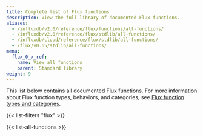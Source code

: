 ```yaml
---
title: Complete list of Flux functions
description: View the full library of documented Flux functions.
aliases:
  - /influxdb/v2.0/reference/flux/functions/all-functions/
  - /influxdb/v2.0/reference/flux/stdlib/all-functions/
  - /influxdb/cloud/reference/flux/stdlib/all-functions/
  - /flux/v0.65/stdlib/all-functions/
menu:
  flux_0_x_ref:
    name: View all functions
    parent: Standard library
weight: 9
---
```


This list below contains all documented Flux functions.
For more information about Flux function types, behaviors, and categories,
see [Flux function types and categories](/flux/v0.x/function-types/).

{{< list-filters "flux" >}}

{{< list-all-functions >}}
